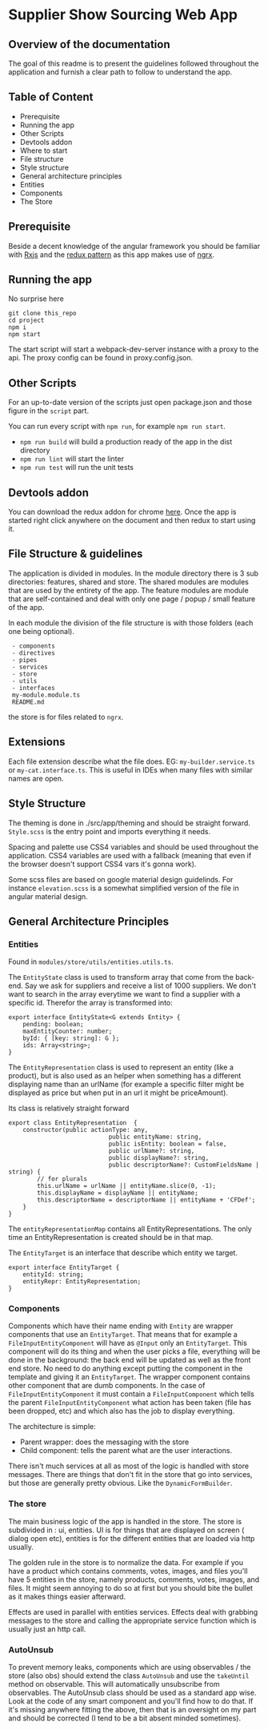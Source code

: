 # Supplier Show Sourcing Web App


## Overview of the documentation

The goal of this readme is to present the guidelines followed throughout the application and furnish a clear path to follow to understand the app.

## Table of Content

 - Prerequisite
 - Running the app
 - Other Scripts
 - Devtools addon
 - Where to start
 - File structure
 - Style structure
 - General architecture principles
 - Entities
 - Components
 - The Store


## Prerequisite

Beside a decent knowledge of the angular framework you should be familiar with [Rxjs](https://www.learnrxjs.io/)  and the [redux pattern](http://redux.js.org/)
as this app makes use of [ngrx](https://gist.github.com/btroncone/a6e4347326749f938510).


## Running the app

No surprise here

```
git clone this_repo
cd project
npm i
npm start
```

The start script will start a webpack-dev-server instance with a proxy to the api. The proxy config can be found in proxy.config.json.


## Other Scripts

For an up-to-date version of the scripts just open package.json and those figure in the `script` part.

You can run every script with `npm run`, for example `npm run start`.


 - `npm run build` will build a production ready of the app in the dist directory
 - `npm run lint` will start the linter
 - `npm run test` will run the unit tests

## Devtools addon

You can download the redux addon for chrome [here](https://chrome.google.com/webstore/detail/redux-devtools/lmhkpmbekcpmknklioeibfkpmmfibljd?hl=en). Once the app is started right click anywhere on the document and then redux to start using it.


## File Structure & guidelines

The application is divided in modules. In the module directory there is 3 sub directories: features, shared and store. The shared modules are modules that are used by the entirety of the app. The feature modules are module that are self-contained and deal with only one page / popup / small feature of the app.

In each module the division of the file structure is with those folders (each one being optional).


```
 - components
 - directives
 - pipes
 - services
 - store
 - utils
 - interfaces
 my-module.module.ts
 README.md
```

the store is for files related to `ngrx`.

## Extensions

Each file extension describe what the file does. EG: `my-builder.service.ts` or `my-cat.interface.ts`. This is useful in IDEs when many files with similar names are open.

## Style Structure

The theming is done in ./src/app/theming and should be straight forward. `Style.scss` is the entry point and imports everything it needs.

Spacing and palette use CSS4 variables and should be used throughout the application. CSS4 variables are used with a fallback (meaning that even if the browser doesn't support CSS4 vars it's gonna work).

Some scss files are based on google material design guidelinds. For instance `elevation.scss` is a somewhat simplified version of the file in angular material design.

## General Architecture Principles

### Entities
Found in `modules/store/utils/entities.utils.ts`.

The `EntityState` class is used to transform array that come from the back-end. Say we ask for suppliers and receive a list of 1000 suppliers. We don't want to search in the array everytime we want to find a supplier with a specific id. Therefor the array is transformed into:

```
export interface EntityState<G extends Entity> {
	pending: boolean;
	maxEntityCounter: number;
	byId: { [key: string]: G };
	ids: Array<string>;
}
```

The `EntityRepresentation` class is used to represent an entity (like a product), but is also used as an helper when something has a different displaying name than an urlName (for example a specific filter might be displayed as price but when put in an url it might be priceAmount).

Its class is relatively straight forward

```
export class EntityRepresentation  {
	constructor(public actionType: any,
							public entityName: string,
							public isEntity: boolean = false,
							public urlName?: string,
							public displayName?: string,
							public descriptorName?: CustomFieldsName | string) {
		// for plurals
		this.urlName = urlName || entityName.slice(0, -1);
		this.displayName = displayName || entityName;
		this.descriptorName = descriptorName || entityName + 'CFDef';
	}
}
```

The `entityRepresentationMap` contains all EntityRepresentations. The only time an EntityRepresentation is created should be in that map.

The `EntityTarget` is an interface that describe which entity we target.

```
export interface EntityTarget {
	entityId: string;
	entityRepr: EntityRepresentation;
}
```

### Components

Components which have their name ending with `Entity` are wrapper components that use an `EntityTarget`.
That means that for example a `FileInputEntityComponent` will have as `@Input` only an `EntityTarget`. This component will do its thing and when the user picks a file, everything will be done in the background: the back end will be updated as well as the front end store. No need to do anything except putting the component in the template and giving it an `EntityTarget`. The wrapper component contains other component that are dumb components. In the case of `FileInputEntityComponent` it must contain a `FileInputComponent` which tells the parent `FileInputEntityComponent` what action has been taken (file has been dropped, etc) and which also has the job to display everything.

The architecture is simple:

 - Parent wrapper: does the messaging with the store
 - Child component: tells the parent what are the user interactions.

There isn't much services at all as most of the logic is handled with store messages. There are things that don't fit in the store that go into services, but those are generally pretty obvious. Like the `DynamicFormBuilder`.

### The store
The main business logic of the app is handled in the store.
The store is subdivided in : ui, entities. UI is for things that are displayed on screen ( dialog open etc), entities is for the different entities that are loaded via http usually.

The golden rule in the store is to normalize the data. For example if you have a product which contains comments,
votes, images, and files you'll have 5 entities in the store, namely products, comments, votes, images, and files.
It might seem annoying to do so at first but you should bite the bullet as it makes things easier afterward.

Effects are used in parallel with entities services. Effects deal with grabbing messages to the store and calling the appropriate service function which is usually just an http call.


### AutoUnsub

To prevent memory leaks, components which are using observables / the store (also obs) should extend the class `AutoUnsub` and use the `takeUntil` method on observable. This will automatically unsubscribe from observables.
The AutoUnsub class should be used as a standard app wise.
Look at the code of any smart component and you'll find how to do that. If it's missing anywhere fitting the above, then that is an oversight on my part and should be corrected (I tend to be a bit absent minded sometimes).
